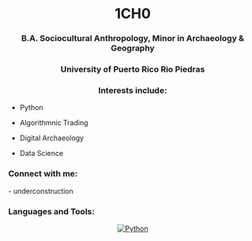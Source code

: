 <h1 align="center">1CH0</h1>
<h3 align="center">B.A. Sociocultural Anthropology, Minor in Archaeology & Geography</h3>
<h3 align="center">University of Puerto Rico Rio Piedras</h3>
<h3 align="center">Interests include:</h3>

- Python
 
- Algorithmnic Trading

- Digital Archaeology 

- Data Science

<h3 align="left">Connect with me:</h3>
- underconstruction
<p align="left">
  
<h3 align="left">Languages and Tools:</h3>
<p align="center">
<a href="https://github.com/search?q=user%3ADenverCoder1+language%3Apython"><img alt="Python" src="https://img.shields.io/badge/Python-14354C.svg?logo=python&logoColor=white"></a>

</p>
